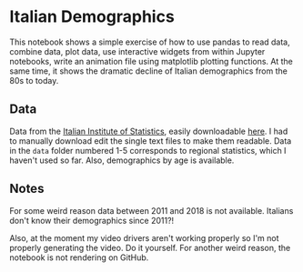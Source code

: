 # Italian Demographics

This notebook shows a simple exercise of how to use pandas to read data, combine data, plot data, use interactive widgets from within Jupyter notebooks, write an animation file using matplotlib plotting functions.
At the same time, it shows the dramatic decline of Italian demographics from the 80s to today.

## Data
Data from the [Italian Institute of Statistics](www.istat.it), easily downloadable [here](http://demo.istat.it/index.html).
I had to manually download edit the single text files to make them readable.
Data in the `data` folder numbered 1-5 corresponds to regional statistics, which I haven't used so far.
Also, demographics by age is available.

## Notes
For some weird reason data between 2011 and 2018 is not available.
Italians don't know their demographics since 2011?!

Also, at the moment my video drivers aren't working properly so I'm not properly generating the video. Do it yourself.
For another weird reason, the notebook is not rendering on GitHub.
